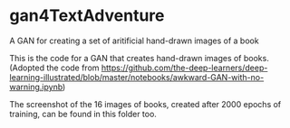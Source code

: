 # gan4TextAdventure
A GAN for creating a set of aritificial hand-drawn images of a book 

This is the code for a GAN that creates hand-drawn images of books. 
(Adopted the code from https://github.com/the-deep-learners/deep-learning-illustrated/blob/master/notebooks/awkward-GAN-with-no-warning.ipynb)

The screenshot of the 16 images of books, created after 2000 epochs of training, can be found in this folder too.
